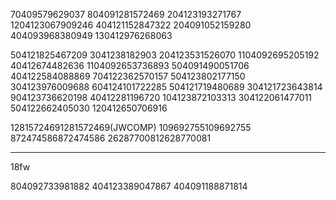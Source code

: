 70409579629037 804091281572469 204123193271767 1204123067909246 404121152847322 204091052159280 404093968380949 130412976268063 


504121825467209 
3041238182903
204123531526070
1104092695205192
40412674482636
1104092653736893
504091490051706
404122584088869
704122362570157
504123802177150
304123976009688
604124101722285
504121719480689
304121723643814
904123736620198
40412281196720
104123872103313
304122061477011
504122662405030
120412650706916




12815724691281572469(JWCOMP) 109692755109692755 872474586872474586 26287700812628770081



-------------------------------

18fw

804092733981882
404123389047867
404091188871814
